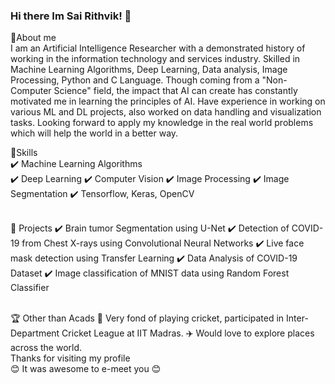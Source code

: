 ### Hi there Im Sai Rithvik! 👋

<!--
**SaiRithvik/SaiRithvik** is a ✨ _special_ ✨ repository because its `README.md` (this file) appears on your GitHub profile.

Here are some ideas to get you started:

- 🔭 I’m currently working on ...
- 🌱 I’m currently learning ...
- 👯 I’m looking to collaborate on ...
- 🤔 I’m looking for help with ...
- 💬 Ask me about ...
- 📫 How to reach me: 
- 😄 Pronouns: ...
- ⚡ Fun fact: ...
-->
 
🚀About me <br/>
I am an Artificial Intelligence Researcher with a demonstrated history of working in the information technology and services industry. Skilled in Machine Learning Algorithms, Deep Learning, Data analysis, Image Processing, Python and C Language. Though coming from a "Non-Computer Science" field, the impact that AI can create has constantly motivated me in learning the principles of AI. Have experience in working on various ML and DL projects, also worked on data handling and visualization tasks. Looking forward to apply my knowledge in the real world problems which will help the world in a better way. <br/>

📌Skills<br/>
✔️ Machine Learning Algorithms     
✔️ Deep Learning
✔️ Computer Vision
✔️ Image Processing
✔️ Image Segmentation
✔️ Tensorflow, Keras, OpenCV                                           
<br/>

📌 Projects 
✔️ Brain tumor Segmentation using U-Net
✔️ Detection of COVID-19 from Chest X-rays using Convolutional Neural Networks
✔️ Live face mask detection using Transfer Learning
✔️ Data Analysis of COVID-19 Dataset
✔️ Image classification of MNIST data using Random Forest Classifier

<br/>
🏆 Other than Acads
🏏 Very fond of playing cricket, participated in Inter-Department Cricket League at IIT Madras.
✈️ Would love to explore places across the world.
<br/>
Thanks for visiting my profile<br/>
😊 It was awesome to e-meet you 😊





